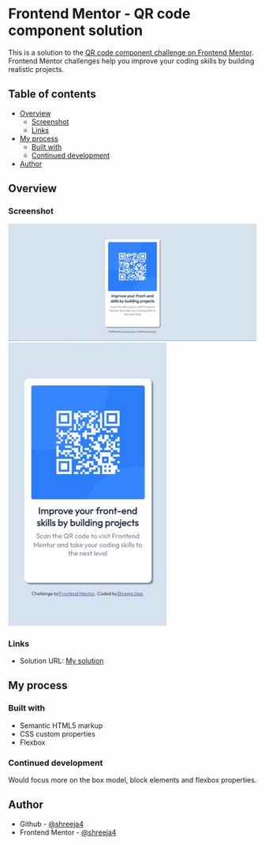 # Frontend Mentor - QR code component solution

This is a solution to the [QR code component challenge on Frontend Mentor](https://www.frontendmentor.io/challenges/qr-code-component-iux_sIO_H). Frontend Mentor challenges help you improve your coding skills by building realistic projects. 

## Table of contents

- [Overview](#overview)
  - [Screenshot](#screenshot)
  - [Links](#links)
- [My process](#my-process)
  - [Built with](#built-with)
  - [Continued development](#continued-development)
- [Author](#author)



## Overview

### Screenshot

![](./Screenshots/desktop.jpg)
![](./Screenshots/mobile.jpg)


### Links

- Solution URL: [My solution]([https://your-solution-url.com](https://github.com/shreeja4/QR-Component-Solution/tree/master))


## My process

### Built with

- Semantic HTML5 markup
- CSS custom properties
- Flexbox


### Continued development

Would focus more on the box model, block elements and flexbox properties.


## Author

- Github - [@shreeja4](https://github.com/shreeja4)
- Frontend Mentor - [@shreeja4](https://www.frontendmentor.io/profile/shreeja4)

